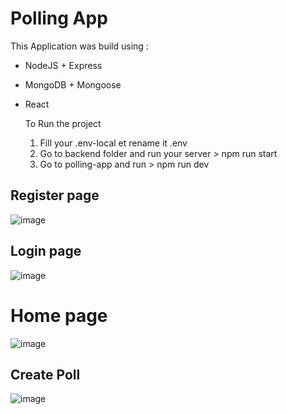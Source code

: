 # Polling App
This Application was build using :
- NodeJS + Express
- MongoDB + Mongoose
- React

  To Run the project
  1. Fill your .env-local  et rename it .env
  2. Go to backend folder and run your server > npm run start
  3. Go to polling-app and run > npm run dev

## Register page
![image](https://github.com/user-attachments/assets/05435f31-db26-49d6-9393-8d9817a4787f)

## Login page
![image](https://github.com/user-attachments/assets/9068151d-ae77-4655-94a8-e0457579942f)

# Home page 
![image](https://github.com/user-attachments/assets/767fa4a7-8e7c-4a03-b5f0-35a61fe17b07)

## Create Poll
![image](https://github.com/user-attachments/assets/88318db2-16af-46d6-acd8-b4fd972585e3)






